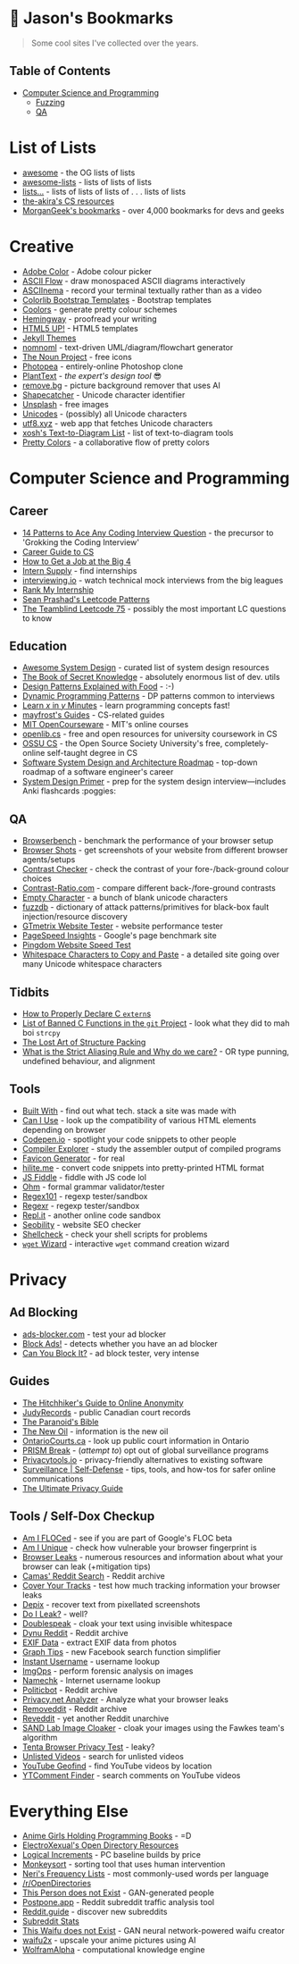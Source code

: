# 🔖 Jason's Bookmarks
> Some cool sites I've collected over the years.

## Table of Contents
+ [Computer Science and Programming](#computer-science-and-programming)
  + [Fuzzing](#fuzzing)
  + [QA](#qa)

# List of Lists
- [awesome](https://github.com/sindresorhus/awesome) - the OG lists of lists
- [awesome-lists](https://github.com/pshah123/awesome-lists) - lists of lists of lists
- [lists...](https://github.com/jnv/lists) - lists of lists of lists of . . . lists of lists
- [the-akira's CS resources](https://github.com/the-akira/Computer-Science-Resources)
- [MorganGeek's bookmarks](https://github.com/MorganGeek/bookmarks) - over 4,000 bookmarks for devs and geeks

# Creative

- [Adobe Color](https://color.adobe.com/create) - Adobe colour picker
- [ASCII Flow](https://asciiflow.com) - draw monospaced ASCII diagrams interactively
- [ASCIInema](https://asciinema.org/) - record your terminal textually rather than as a video
- [Colorlib Bootstrap Templates](https://colorlib.com/wp/cat/bootstrap/) - Bootstrap templates
- [Coolors](https://coolors.co/) - generate pretty colour schemes
- [Hemingway](http://www.hemingwayapp.com/) - proofread your writing
- [HTML5 UP!](https://html5up.net/) - HTML5 templates
- [Jekyll Themes](https://jekyllthemes.io)
- [nomnoml](https://nomnoml.com/) - text-driven UML/diagram/flowchart generator
- [The Noun Project](https://thenounproject.com/) - free icons
- [Photopea](https://www.photopea.com/) - entirely-online Photoshop clone
- [PlantText](https://www.planttext.com/) - _the expert's design tool_ :sunglasses:
- [remove.bg](https://www.remove.bg/) - picture background remover that uses AI
- [Shapecatcher](https://shapecatcher.com/) - Unicode character identifier
- [Unsplash](https://unsplash.com/) - free images
- [Unicodes](https://unicodes.jessetane.com/) - (possibly) all Unicode characters
- [utf8.xyz](https://utf8.xyz/) - web app that fetches Unicode characters
- [xosh's Text-to-Diagram List](https://xosh.org/text-to-diagram/) - list of text-to-diagram tools
- [Pretty Colors](https://prettycolors.tumblr.com/) - a collaborative flow of pretty colors

# Computer Science and Programming

## Career
- [14 Patterns to Ace Any Coding Interview Question](https://hackernoon.com/14-patterns-to-ace-any-coding-interview-question-c5bb3357f6ed) - the precursor to 'Grokking the Coding Interview'
- [Career Guide to CS](https://www.notion.so/Written-Guide-ad5593333b0540c2b9a4fab8a07f4365)
- [How to Get a Job at the Big 4](https://www.youtube.com/watch?v=YJZCUhxNCv8)
- [Intern Supply](https://intern.supply/) - find internships
- [interviewing.io](https://interviewing.io/recordings/) - watch technical mock interviews from the big leagues
- [Rank My Internship](https://www.rankmyinternship.ca/)
- [Sean Prashad's Leetcode Patterns](https://seanprashad.com/leetcode-patterns/)
- [The Teamblind Leetcode 75](https://www.teamblind.com/post/New-Year-Gift---Curated-List-of-Top-100-LeetCode-Questions-to-Save-Your-Time-OaM1orEU) - possibly the most important LC questions to know

## Education
- [Awesome System Design](https://github.com/madd86/awesome-system-design) - curated list of system design resources
- [The Book of Secret Knowledge](https://github.com/trimstray/the-book-of-secret-knowledge) - absolutely enormous list of dev. utils
- [Design Patterns Explained with Food](https://github.com/wesdoyle/design-patterns-explained-with-food) - :\-)
- [Dynamic Programming Patterns](https://leetcode.com/discuss/general-discussion/458695/dynamic-programming-patterns) - DP patterns common to interviews
- [Learn _x_ in _y_ Minutes](https://learnxinyminutes.com/) - learn programming concepts fast!
- [mayfrost's Guides](https://github.com/mayfrost/guides) - CS-related guides
- [MIT OpenCourseware](https://ocw.mit.edu/index.htm) - MIT's online courses
- [openlib.cs](https://github.com/acmbpdc/openlib.cs) - free and open resources for university coursework in CS
- [OSSU CS](https://github.com/ossu/computer-science) - the Open Source Society University's free, completely-online self-taught degree in CS
- [Software System Design and Architecture Roadmap](https://github.com/stemmlerjs/software-design-and-architecture-roadmap) - top-down roadmap of a software engineer's career
- [System Design Primer](https://github.com/donnemartin/system-design-primer) - prep for the system design interview—includes Anki flashcards :poggies:

## QA
- [Browserbench](https://browserbench.org/) - benchmark the performance of your browser setup
- [Browser Shots](http://browsershots.org/) - get screenshots of your website from different browser agents/setups
- [Contrast Checker](https://contrastchecker.com/) - check the contrast of your fore-/back-ground colour choices
- [Contrast-Ratio.com](https://contrast-ratio.com/) - compare different back-/fore-ground contrasts
- [Empty Character](http://emptycharacter.com/) - a bunch of blank unicode characters
- [fuzzdb](https://github.com/fuzzdb-project/fuzzdb) - dictionary of attack patterns/primitives for black-box fault injection/resource discovery
- [GTmetrix Website Tester](https://gtmetrix.com/) - website performance tester
- [PageSpeed Insights](https://developers.google.com/speed/pagespeed/insights/) - Google's page benchmark site
- [Pingdom Website Speed Test](https://tools.pingdom.com/)
- [Whitespace Characters to Copy and Paste](https://beautifuldingbats.com/whitespace/) - a detailed site going over many Unicode whitespace characters

## Tidbits
- [How to Properly Declare C `extern`s](https://www.mathcs.emory.edu/~cheung/Courses/255/Syllabus/1-C-intro/cprep2b.html)
- [List of Banned C Functions in the `git` Project](https://github.com/git/git/blob/master/banned.h) - look what they did to mah boi `strcpy`
- [The Lost Art of Structure Packing](http://www.catb.org/esr/structure-packing/)
- [What is the Strict Aliasing Rule and Why do we care?](https://gist.github.com/shafik/848ae25ee209f698763cffee272a58f8) - OR type punning, undefined behaviour, and alignment

## Tools
- [Built With](https://builtwith.com/) - find out what tech. stack a site was made with
- [Can I Use](https://caniuse.com/) - look up the compatibility of various HTML elements depending on browser
- [Codepen.io](https://codepen.io/) - spotlight your code snippets to other people
- [Compiler Explorer](https://godbolt.org/) - study the assembler output of compiled programs
- [Favicon Generator](https://realfavicongenerator.net/) - for real
- [hilite.me](http://hilite.me/) - convert code snippets into pretty-printed HTML format
- [JS Fiddle](https://jsfiddle.net/) - fiddle with JS code lol
- [Ohm](https://ohmlang.github.io/editor/) - formal grammar validator/tester
- [Regex101](https://regex101.com/) - regexp tester/sandbox
- [Regexr](https://regexr.com/) - regexp tester/sandbox
- [Repl.it](https://repl.it/) - another online code sandbox
- [Seobility](https://www.seobility.net/en/seocheck/) - website SEO checker
- [Shellcheck](https://www.shellcheck.net/) - check your shell scripts for problems
- [`wget` Wizard](https://www.whatismybrowser.com/developers/tools/wget-wizard/) - interactive `wget` command creation wizard

# Privacy

## Ad Blocking
- [ads-blocker.com](https://ads-blocker.com/testing/) - test your ad blocker
- [Block Ads!](https://blockads.fivefilters.org/) - detects whether you have an ad blocker
- [Can You Block It?](https://canyoublockit.com/) - ad block tester, very intense

## Guides
- [The Hitchhiker's Guide to Online Anonymity](https://anonymousplanet.org/guide.html)
- [JudyRecords](https://www.judyrecords.com/) - public Canadian court records
- [The Paranoid's Bible](https://paranoidsbible.tumblr.com/)
- [The New Oil](https://thenewoil.xyz/) - information is the new oil
- [OntarioCourts.ca](https://www.ontariocourts.ca/search-canlii/ocj-en.htm) - look up public court information in Ontario
- [PRISM Break](https://prism-break.org/en/) - (_attempt to_) opt out of global surveillance programs
- [Privacytools.io](https://www.privacytools.io/) - privacy-friendly alternatives to existing software
- [Surveillance | Self-Defense](https://ssd.eff.org/) - tips, tools, and how-tos for safer online communications
- [The Ultimate Privacy Guide](https://www.reddit.com/r/privacy/comments/2byg94/the_ultimate_privacy_guide/)

## Tools / Self-Dox Checkup
- [Am I FLOCed](https://amifloced.org/) - see if you are part of Google's FLOC beta
- [Am I Unique](https://amiunique.org/) - check how vulnerable your browser fingerprint is
- [Browser Leaks](https://browserleaks.com/) - numerous resources and information about what your browser can leak (+mitigation tips)
- [Camas' Reddit Search](https://camas.github.io/reddit-search/) - Reddit archive
- [Cover Your Tracks](https://coveryourtracks.eff.org/) - test how much tracking information your browser leaks
- [Depix](https://github.com/beurtschipper/Depix) - recover text from pixellated screenshots
- [Do I Leak?](https://www.top10vpn.com/do-i-leak/) - well?
- [Doublespeak](https://dblspk.io/) - cloak your text using invisible whitespace
- [Dynu Reddit](https://reddit.dynu.net/) - Reddit archive
- [EXIF Data](http://exifdata.com) - extract EXIF data from photos
- [Graph Tips](https://graph.tips/beta/) - new Facebook search function simplifier
- [Instant Username](https://instantusername.com/) - username lookup
- [ImgOps](https://imgops.com/) - perform forensic analysis on images
- [Namechk](https://namechk.com/) - Internet username lookup
- [Politicbot](https://politicbot.github.io/r/all) - Reddit archive
- [Privacy.net Analyzer](https://privacy.net/analyzer/) - Analyze what your browser leaks
- [Removeddit](https://www.removeddit.com/) - Reddit archive
- [Reveddit](https://www.reveddit.com/) - yet another Reddit unarchive
- [SAND Lab Image Cloaker](http://sandlab.cs.uchicago.edu/fawkes/) - cloak your images using the Fawkes team's algorithm
- [Tenta Browser Privacy Test](https://tenta.com/test/) - leaky?
- [Unlisted Videos](http://unlistedvideos.com/) - search for unlisted videos
- [YouTube Geofind](https://mattw.io/youtube-geofind/location) - find YouTube videos by location
- [YTComment Finder](https://ytcomment.kmcat.uk/) - search comments on YouTube videos

# Everything Else
- [Anime Girls Holding Programming Books](https://github.com/laynH/Anime-Girls-Holding-Programming-Books) - \=D
- [ElectroXexual's Open Directory Resources](https://www.reddit.com/r/opendirectories/comments/933pzm/all_resources_i_know_related_to_open_directories/)
- [Logical Increments](https://www.logicalincrements.com/) - PC baseline builds by price
- [Monkeysort](https://leonid-shevtsov.github.io/monkeysort/) - sorting tool that uses human intervention
- [Neri's Frequency Lists](https://frequencylists.blogspot.com/) - most commonly-used words per language
- [/r/OpenDirectories](https://reddit.com/r/opendirectories)
- [This Person does not Exist](https://thispersondoesnotexist.com/) - GAN-generated people
- [Postpone.app](https://www.postpone.app/analysis) - Reddit subreddit traffic analysis tool
- [Reddit.guide](https://reddit.guide/) - discover new subreddits
- [Subreddit Stats](https://subredditstats.com/)
- [This Waifu does not Exist](https://www.thiswaifudoesnotexist.net/) - GAN neural network-powered waifu creator
- [waifu2x](https://waifu2x.booru.pics/) - upscale your anime pictures using AI
- [WolframAlpha](https://www.wolframalpha.com/) - computational knowledge engine
